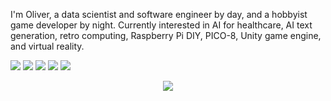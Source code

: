 
I'm Oliver, a data scientist and software engineer by day, and a hobbyist game developer by night. Currently interested in AI for healthcare, AI text generation, retro computing, Raspberry Pi DIY, PICO-8, Unity game engine, and virtual reality.

![](https://img.shields.io/badge/Language-Python-informational?logo=python&logoColor=white&color=green)
![](https://img.shields.io/badge/Language-C++-informational?logo=cplusplus&logoColor=white&color=green)
![](https://img.shields.io/badge/Database-SQL-informational?logo=sqlite&logoColor=white&color=orange)
![](https://img.shields.io/badge/Database-MongoDB-informational?logo=mongodb&logoColor=white&color=orange)
![](https://img.shields.io/badge/Web%20Framework-FlaskDjango-informational?logo=djangoflask&logoColor=white&color=green)

<p align="center">
	<img src="https://github-readme-stats.vercel.app/api/top-langs/?username=Zoidmania&layout=compact&theme=react" />
</p>
